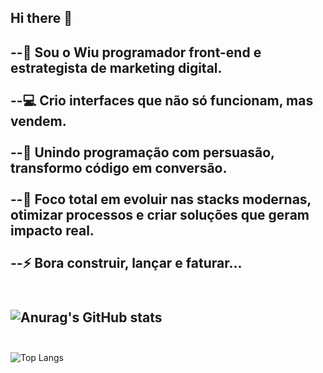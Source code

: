## Hi there 👋

  --👋 Sou o Wiu programador front-end e estrategista de marketing digital.<br>
  <br>
  --💻 Crio interfaces que não só funcionam, mas vendem.<br>
  <br>
  --🚀 Unindo programação com persuasão, transformo código em conversão.<br>
  <br>
  --🎯 Foco total em evoluir nas stacks modernas, otimizar processos e criar soluções que geram impacto real.<br>
  <br>
  --⚡ Bora construir, lançar e faturar...<br>
  <br>
  -------------------------------------------------------------------------------------------------------------------
 
  ![Anurag's GitHub stats](https://github-readme-stats.vercel.app/api?username=Xwiuu&show_icons=true&theme=radical)<br>
  <br>
  ---------------------------------------------------------------------------------------------------------------------

  ![Top Langs](https://github-readme-stats.vercel.app/api/top-langs/?username=Xwiuu&layout=compact)
